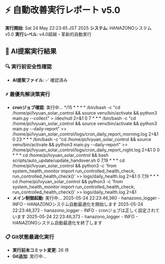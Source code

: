 # ⚡ 自動改善実行レポート v5.0

**実行開始**: Sat 24 May 22:23:45 JST 2025
**システム**: HANAZONOシステム v5.0
**実行レベル**: v4.0超越・革新的自動実行

## 🎯 AI提案実行結果

### 🔍 実行前安全性確認
- **AI提案ファイル**: ✅ 確認済み

### ⚡ 最優先解決策実行
- **cronジョブ確認**: 実行中...
*/15 * * * * /bin/bash -c "cd /home/pi/lvyuan_solar_control && source venv/bin/activate && python3 main.py --collect" > /dev/null 2>&1
0 7 * * * /bin/bash -c "cd /home/pi/lvyuan_solar_control && source venv/bin/activate && python3 main.py --daily-report" >> /home/pi/lvyuan_solar_control/logs/cron_daily_report_morning.log 2>&1
0 23 * * * /bin/bash -c "cd /home/pi/lvyuan_solar_control && source venv/bin/activate && python3 main.py --daily-report" >> /home/pi/lvyuan_solar_control/logs/cron_daily_report_night.log 2>&1
0 0 * * * cd /home/pi/lvyuan_solar_control && bash scripts/auto_update/update_handover.sh
0 7,19 * * * cd /home/pi/lvyuan_solar_control && python3 -c 'from system_health_monitor import run_controlled_health_check; run_controlled_health_check()' >> logs/daily_health.log 2>&1
0 7,19 * * * cd /home/pi/lvyuan_solar_control && python3 -c 'from system_health_monitor import run_controlled_health_check; run_controlled_health_check()' >> logs/daily_health.log 2>&1
- **メイン制御起動**: 実行中...
2025-05-24 22:23:46,360 - hanazono_logger - INFO - HANAZONOシステム自動最適化を開始します
2025-05-24 22:23:46,372 - hanazono_logger - INFO - cronジョブは正しく設定されています
2025-05-24 22:23:46,373 - hanazono_logger - INFO - HANAZONOシステム自動最適化を終了します

### 📋 Git状態最適化実行
- **実行前未コミット変更**: 26 件
- **Git追加**: 実行中...
